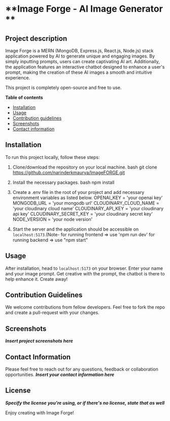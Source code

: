 # **Image Forge - AI Image Generator **  

## Project description
Image Forge is a MERN (MongoDB, Express.js, React.js, Node.js) stack application powered by AI to generate unique and engaging images. By simply inputting prompts, users can create captivating AI art. Additionally, the application features an interactive chatbot designed to enhance a user's prompt, making the creation of these AI images a smooth and intuitive experience.

This project is completely open-source and free to use.

**Table of contents**

- [Installation](#installation)
- [Usage](#usage)
- [Contribution guidelines](#contribution-guidelines)
- [Screenshots](#screenshots)
- [Contact information](#contact-information)

## Installation

To run this project locally, follow these steps:

1. Clone/download the repository on your local machine.
   bash git clone https://github.com/narinderkmaurya/ImageFORGE.git

2. Install the necessary packages.
   bash npm install

3. Create a .env file in the root of your project and add necessary environment variables as listed below.
    OPENAI_KEY = 'your openai key' MONGODB_URL = 'your mongodb url' CLOUDINARY_CLOUD_NAME = 'your cloudinary cloud name' CLOUDINARY_API_KEY = 'your cloudinary api key' CLOUDINARY_SECRET_KEY = 'your cloudinary secret key' NODE_VERSION = 'your node version'
  
4. Start the server and the application should be accessible on `localhost:5173`.(Note- for running frontend => use 'npm run dev' for running backend => use "npm start"
 
## Usage

After installation, head to `localhost:5173` on your browser. Enter your name and your image prompt. Get creative with the prompt, the chatbot is there to help enhance it. Create away!

## Contribution Guidelines

We welcome contributions from fellow developers. Feel free to fork the repo and create a pull-request with your changes.

## Screenshots

**_Insert project screenshots here_**

## Contact Information

Please feel free to reach out for any questions, feedback or collaboration opportunities. **_Insert your contact information here_**

## License
**_Specify the license you're using, or if there's no license, state that as well_**

Enjoy creating with Image Forge!



